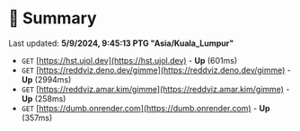 # 📖 Summary
Last updated: **5/9/2024, 9:45:13 PTG "Asia/Kuala_Lumpur"**

- `GET` [https://hst.ujol.dev](https://hst.ujol.dev) - **Up** (601ms)
- `GET` [https://reddviz.deno.dev/gimme](https://reddviz.deno.dev/gimme) - **Up** (2994ms)
- `GET` [https://reddviz.amar.kim/gimme](https://reddviz.amar.kim/gimme) - **Up** (258ms)
- `GET` [https://dumb.onrender.com](https://dumb.onrender.com) - **Up** (357ms)
